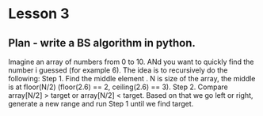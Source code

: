 # Lesson 3 

## Plan - write a BS algorithm in python.

Imagine an array of numbers from 0 to 10. ANd you want to 
quickly find the number i guessed (for example 6). The 
idea is to recursively do the following: 
Step 1. Find the middle element . N is size of the array, the middle is at floor(N/2) (floor(2.6) == 2, ceiling(2.6) == 3).
Step 2. Compare array[N/2] > target or array[N/2] < target. Based on that we go left or right, generate a new range and run Step 1 until we find target. 

 
